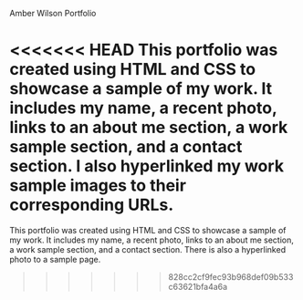 Amber Wilson Portfolio

<<<<<<< HEAD
This portfolio was created using HTML and CSS to showcase a sample of my work. It includes my name, a recent photo, links to an about me section, a work sample section, and a contact section. I also hyperlinked my work sample images to their corresponding URLs.
=======
This portfolio was created using HTML and CSS to showcase a sample of my work. It includes my name, a recent photo, links to an about me section, a work sample section, and a contact section. There is also a hyperlinked photo to a sample page.
>>>>>>> 828cc2cf9fec93b968def09b533c63621bfa4a6a
